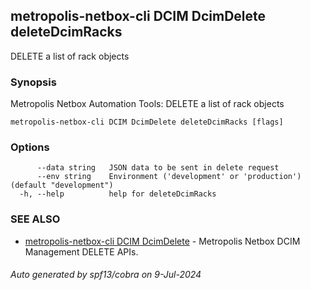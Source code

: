## metropolis-netbox-cli DCIM DcimDelete deleteDcimRacks

DELETE a list of rack objects

### Synopsis


Metropolis Netbox Automation Tools:
  DELETE a list of rack objects

```
metropolis-netbox-cli DCIM DcimDelete deleteDcimRacks [flags]
```

### Options

```
      --data string   JSON data to be sent in delete request
      --env string    Environment ('development' or 'production') (default "development")
  -h, --help          help for deleteDcimRacks
```

### SEE ALSO

* [metropolis-netbox-cli DCIM DcimDelete]()	 - Metropolis Netbox DCIM Management DELETE APIs.

###### Auto generated by spf13/cobra on 9-Jul-2024
